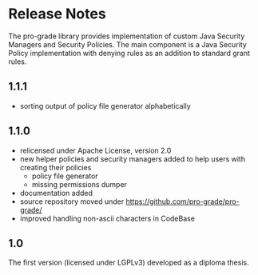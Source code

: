 # Release Notes

The pro-grade library provides implementation of custom Java Security Managers and Security Policies. The main component is a Java Security Policy implementation with denying rules as an addition to standard grant rules.

## 1.1.1
* sorting output of policy file generator alphabetically

## 1.1.0
* relicensed under Apache License, version 2.0
* new helper policies and security managers added to help users with creating their policies
    - policy file generator
    - missing permissions dumper
* documentation added
* source repository moved under https://github.com/pro-grade/pro-grade/
* improved handling non-ascii characters in CodeBase
 
## 1.0

The first version (licensed under LGPLv3) developed as a diploma thesis.
